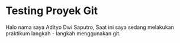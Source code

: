 ﻿# Testing Proyek Git
Halo nama saya Adityo Dwi Saputro,
Saat ini saya sedang melakukan praktikum langkah - langkah menggunakan git.
